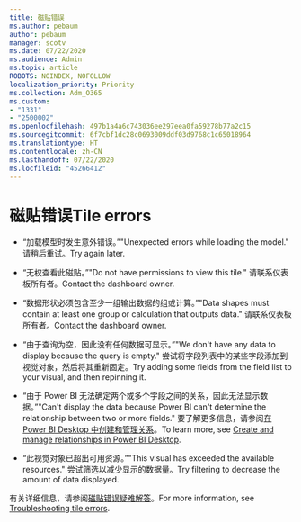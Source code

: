 ```yaml
---
title: 磁贴错误
ms.author: pebaum
author: pebaum
manager: scotv
ms.date: 07/22/2020
ms.audience: Admin
ms.topic: article
ROBOTS: NOINDEX, NOFOLLOW
localization_priority: Priority
ms.collection: Adm_O365
ms.custom:
- "1331"
- "2500002"
ms.openlocfilehash: 497b1a4a6c743036ee297eea0fa59278b77a2c15
ms.sourcegitcommit: 6f7cbf1dc28c0693009ddf03d9768c1c65018964
ms.translationtype: HT
ms.contentlocale: zh-CN
ms.lasthandoff: 07/22/2020
ms.locfileid: "45266412"
---
```

# <a name="tile-errors"></a><span data-ttu-id="abda6-102">磁贴错误</span><span class="sxs-lookup"><span data-stu-id="abda6-102">Tile errors</span></span>

- <span data-ttu-id="abda6-103">“加载模型时发生意外错误。”</span><span class="sxs-lookup"><span data-stu-id="abda6-103">"Unexpected errors while loading the model."</span></span> <span data-ttu-id="abda6-104">请稍后重试。</span><span class="sxs-lookup"><span data-stu-id="abda6-104">Try again later.</span></span>

- <span data-ttu-id="abda6-105">“无权查看此磁贴。”</span><span class="sxs-lookup"><span data-stu-id="abda6-105">"Do not have permissions to view this tile."</span></span> <span data-ttu-id="abda6-106">请联系仪表板所有者。</span><span class="sxs-lookup"><span data-stu-id="abda6-106">Contact the dashboard owner.</span></span>

- <span data-ttu-id="abda6-107">“数据形状必须包含至少一组输出数据的组或计算。”</span><span class="sxs-lookup"><span data-stu-id="abda6-107">"Data shapes must contain at least one group or calculation that outputs data."</span></span> <span data-ttu-id="abda6-108">请联系仪表板所有者。</span><span class="sxs-lookup"><span data-stu-id="abda6-108">Contact the dashboard owner.</span></span>

- <span data-ttu-id="abda6-109">“由于查询为空，因此没有任何数据可显示。”</span><span class="sxs-lookup"><span data-stu-id="abda6-109">"We don't have any data to display because the query is empty."</span></span> <span data-ttu-id="abda6-110">尝试将字段列表中的某些字段添加到视觉对象，然后将其重新固定。</span><span class="sxs-lookup"><span data-stu-id="abda6-110">Try adding some fields from the field list to your visual, and then repinning it.</span></span>

- <span data-ttu-id="abda6-111">“由于 Power BI 无法确定两个或多个字段之间的关系，因此无法显示数据。”</span><span class="sxs-lookup"><span data-stu-id="abda6-111">"Can't display the data because Power BI can't determine the relationship between two or more fields."</span></span> <span data-ttu-id="abda6-112">要了解更多信息，请参阅[在 Power BI Desktop 中创建和管理关系](https://docs.microsoft.com/power-bi/desktop-create-and-manage-relationships)。</span><span class="sxs-lookup"><span data-stu-id="abda6-112">To learn more, see [Create and manage relationships in Power BI Desktop](https://docs.microsoft.com/power-bi/desktop-create-and-manage-relationships).</span></span>

- <span data-ttu-id="abda6-113">“此视觉对象已超出可用资源。”</span><span class="sxs-lookup"><span data-stu-id="abda6-113">"This visual has exceeded the available resources."</span></span> <span data-ttu-id="abda6-114">尝试筛选以减少显示的数据量。</span><span class="sxs-lookup"><span data-stu-id="abda6-114">Try filtering to decrease the amount of data displayed.</span></span>

<span data-ttu-id="abda6-115">有关详细信息，请参阅[磁贴错误疑难解答](https://docs.microsoft.com/power-bi/refresh-troubleshooting-tile-errors)。</span><span class="sxs-lookup"><span data-stu-id="abda6-115">For more information, see [Troubleshooting tile errors](https://docs.microsoft.com/power-bi/refresh-troubleshooting-tile-errors).</span></span>